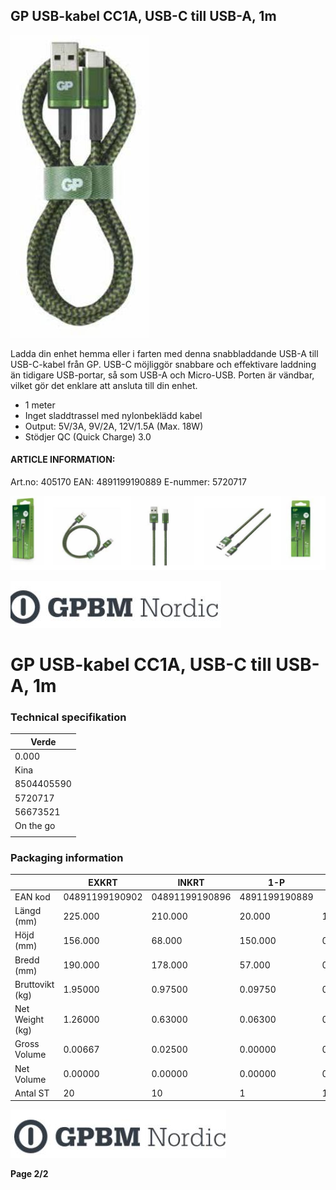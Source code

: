 ## GP USB-kabel CC1A, USB-C till USB-A, 1m

![](_page_0_Picture_3.jpeg)

Ladda din enhet hemma eller i farten med denna snabbladdande USB-A till USB-C-kabel från GP. USB-C möjliggör snabbare och effektivare laddning än tidigare USB-portar, så som USB-A och Micro-USB. Porten är vändbar, vilket gör det enklare att ansluta till din enhet. 

- 1 meter
- Inget sladdtrassel med nylonbeklädd kabel
- Output: 5V/3A, 9V/2A, 12V/1.5A (Max. 18W)
- Stödjer QC (Quick Charge) 3.0

#### **ARTICLE INFORMATION:**

Art.no: 405170 EAN: 4891199190889 E-nummer: 5720717

![](_page_0_Picture_11.jpeg)

![](_page_0_Picture_13.jpeg)

# GP USB-kabel CC1A, USB-C till USB-A, 1m

### **Technical specifikation**

| Verde      |
|------------|
| 0.000      |
| Kina       |
| 8504405590 |
| 5720717    |
| 56673521   |
| On the go  |
|            |

### **Packaging information**

|                 | EXKRT          | INKRT          | 1-P           | ST       |
|-----------------|----------------|----------------|---------------|----------|
| EAN kod         | 04891199190902 | 04891199190896 | 4891199190889 |          |
| Längd (mm)      | 225.000        | 210.000        | 20.000        | 1000.000 |
| Höjd (mm)       | 156.000        | 68.000         | 150.000       | 0.000    |
| Bredd (mm)      | 190.000        | 178.000        | 57.000        | 0.000    |
| Bruttovikt (kg) | 1.95000        | 0.97500        | 0.09750       | 0.09750  |
| Net Weight (kg) | 1.26000        | 0.63000        | 0.06300       | 0.06300  |
| Gross Volume    | 0.00667        | 0.02500        | 0.00000       | 0.00033  |
| Net Volume      | 0.00000        | 0.00000        | 0.00000       | 0.00000  |
| Antal ST        | 20             | 10             | 1             | 1        |

![](_page_1_Picture_7.jpeg)

**Page 2/2**